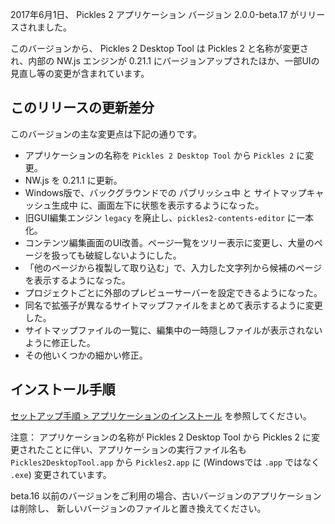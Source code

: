 2017年6月1日、 Pickles 2 アプリケーション バージョン 2.0.0-beta.17 がリリースされました。

このバージョンから、 Pickles 2 Desktop Tool は Pickles 2 と名称が変更され、内部の NW.js エンジンが 0.21.1 にバージョンアップされたほか、一部UIの見直し等の変更が含まれています。

<!-- autoindex -->

## このリリースの更新差分

このバージョンの主な変更点は下記の通りです。

- アプリケーションの名称を `Pickles 2 Desktop Tool` から `Pickles 2` に変更。
- NW.js を 0.21.1 に更新。
- Windows版で、バックグラウンドでの パブリッシュ中 と サイトマップキャッシュ生成中 に、画面左下に状態を表示するようになった。
- 旧GUI編集エンジン `legacy` を廃止し、`pickles2-contents-editor` に一本化。
- コンテンツ編集画面のUI改善。ページ一覧をツリー表示に変更し、大量のページを扱っても破綻しないようにした。
- 「他のページから複製して取り込む」で、入力した文字列から候補のページを表示するようになった。
- プロジェクトごとに外部のプレビューサーバーを設定できるようになった。
- 同名で拡張子が異なるサイトマップファイルをまとめて表示するように変更した。
- サイトマップファイルの一覧に、編集中の一時隠しファイルが表示されないように修正した。
- その他いくつかの細かい修正。


## インストール手順

[セットアップ手順 > アプリケーションのインストール](/manual/setup/apps.html) を参照してください。

注意： アプリケーションの名称が Pickles 2 Desktop Tool から Pickles 2 に変更されたことに伴い、アプリケーションの実行ファイル名も `Pickles2DesktopTool.app` から `Pickles2.app`  に (Windowsでは `.app` ではなく `.exe`) 変更されています。

beta.16 以前のバージョンをご利用の場合、古いバージョンのアプリケーションは削除し、 新しいバージョンのファイルと置き換えてください。

